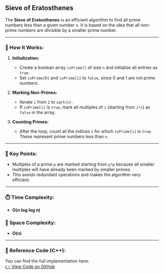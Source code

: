 ## Sieve of Eratosthenes

The **Sieve of Eratosthenes** is an efficient algorithm to find all prime numbers less than a given number `n`. It is based on the idea that all non-prime numbers are divisible by a smaller prime number.

---

### 🧠 How It Works:

1. **Initialization:**
   - Create a boolean array `isPrime[]` of size `n` and initialize all entries as `true`.
   - Set `isPrime[0]` and `isPrime[1]` to `false`, since 0 and 1 are not prime numbers.

2. **Marking Non-Primes:**
   - Iterate `i` from `2` to `sqrt(n)`.
   - If `isPrime[i]` is `true`, mark all multiples of `i` (starting from `i*i`) as `false` in the array.

3. **Counting Primes:**
   - After the loop, count all the indices `i` for which `isPrime[i]` is `true`. These represent prime numbers less than `n`.

---

### 📌 Key Points:
- Multiples of a prime `p` are marked starting from `p*p` because all smaller multiples will have already been marked by smaller primes.
- This avoids redundant operations and makes the algorithm very efficient.

---

### ⏱️ Time Complexity:
- **O(n log log n)**

### 💾 Space Complexity:
- **O(n)**

---

### 🔗 Reference Code (C++):
You can find the full implementation here:  
[👉 View Code on GitHub](https://github.com/your-username/LC_Questions/blob/main/204_Count_Primes/main.cpp)